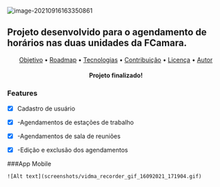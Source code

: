 ![image-20210916163350861](C:\Users\eduar\AppData\Roaming\Typora\typora-user-images\image-20210916163350861.png)



## Projeto desenvolvido para o agendamento de horários nas duas unidades da FCamara.



<p align="center">  <a href="#objetivo">Objetivo</a> •  <a href="#roadmap">Roadmap</a> •   <a href="#tecnologias">Tecnologias</a> •   <a href="#contribuicao">Contribuição</a> •   <a href="#licenc-a">Licença</a> •   <a href="#autor">Autor</a> </p>





<h4 align="center"> Projeto finalizado! </h4>



### Features

- [x] Cadastro de usuário

- [x] -Agendamentos de estações de trabalho 

- [x] -Agendamentos de sala de reuniões

- [x] -Edição e exclusão dos agendamentos

  

###App Mobile



```default
![Alt text](screenshots/vidma_recorder_gif_16092021_171904.gif)
```



